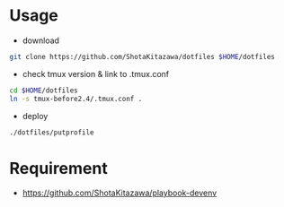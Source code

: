 # Usage

* download
```bash
git clone https://github.com/ShotaKitazawa/dotfiles $HOME/dotfiles
```

* check tmux version & link to .tmux.conf
```bash
cd $HOME/dotfiles
ln -s tmux-before2.4/.tmux.conf .
```

* deploy
```bash
./dotfiles/putprofile
```

# Requirement

* https://github.com/ShotaKitazawa/playbook-devenv

